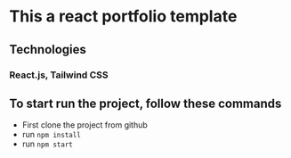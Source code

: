 # This a react portfolio template

## Technologies

### React.js, Tailwind CSS

## To start run the project, follow these commands

- First clone the project from github
- run `npm install`
- run `npm start`

